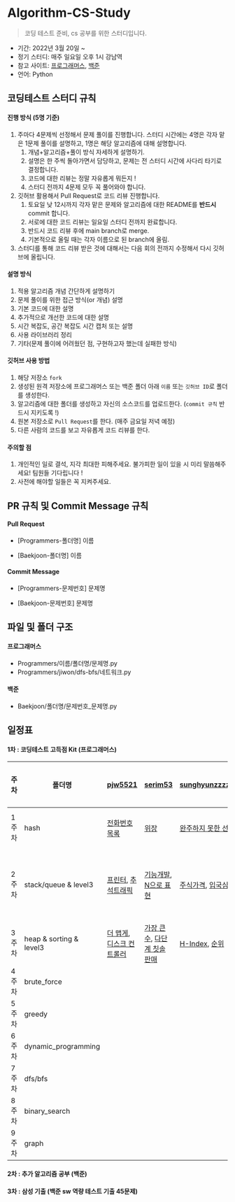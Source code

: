 # Algorithm-CS-Study

> 코딩 테스트 준비, cs 공부를 위한 스터디입니다. 

- 기간: 2022년 3월 20일 ~
- 정기 스터디: 매주 일요일 오후 1시 강남역 
- 참고 사이트: [프로그래머스](https://programmers.co.kr/learn/challenges), [백준](https://www.acmicpc.net/)
- 언어: Python

## 코딩테스트 스터디 규칙 

#### 진행 방식 (5명 기준)
1. 주마다 4문제씩 선정해서 문제 풀이를 진행합니다. 스터디 시간에는 4명은 각자 맡은 1문제 풀이를 설명하고, 1명은 해당 알고리즘에 대해 설명합니다. 
   1. 개념+알고리즘+풀이 방식 자세하게 설명하기. 
   2. 설명은 한 주씩 돌아가면서 담당하고, 문제는 전 스터디 시간에 사다리 타기로 결정합니다. 
   3. 코드에 대한 리뷰는 정말 자유롭게 뭐든지 ! 
   4. 스터디 전까지 4문제 모두 꼭 풀어와야 합니다. 
2. 깃허브 활용해서 Pull Request로 코드 리뷰 진행합니다. 
   1. 토요일 낮 12시까지 각자 맡은 문제와 알고리즘에 대한 README를 **반드시** commit 합니다.
   3. 서로에 대한 코드 리뷰는 일요일 스터디 전까지 완료합니다. 
   4. 반드시 코드 리뷰 후에 main branch로 merge.
   5. 기본적으로 올릴 때는 각자 이름으로 된 branch에 올림.
3. 스터디를 통해 코드 리뷰 받은 것에 대해서는 다음 회의 전까지 수정해서 다시 깃허브에 올립니다.

#### 설명 방식
1. 적용 알고리즘 개념 간단하게 설명하기
2. 문제 풀이를 위한 접근 방식(or 개념) 설명
3. 기본 코드에 대한 설명
4. 추가적으로 개선한 코드에 대한 설명
5. 시간 복잡도, 공간 복잡도 시간 캡처 또는 설명
6. 사용 라이브러리 정리
7. 기타(문제 풀이에 어려웠던 점, 구현하고자 했는데 실패한 방식)

#### 깃허브 사용 방법
1. 해당 저장소 `fork` 
2. 생성된 원격 저장소에 프로그래머스 또는 백준 폴더 아래 `이름` 또는 `깃허브 ID`로 폴더를 생성한다. 
3. 알고리즘에 대한 폴더를 생성하고 자신의 소스코드를 업로드한다. (`commit 규칙` 반드시 지키도록 !)
4. 원본 저장소로 `Pull Request`를 한다. (매주 금요일 저녁 예정)
5. 다른 사람의 코드를 보고 자유롭게 코드 리뷰를 한다. 

#### 주의할 점 
1. 개인적인 일로 결석, 지각 최대한 피해주세요. 불가피한 일이 있을 시 미리 말씀해주세요! 팀원들 기다립니다 !
2. 사전에 해야할 일들은 꼭 지켜주세요. 
 
## PR 규칙 및 Commit Message 규칙

#### Pull Request

- [Programmers-폴더명] 이름

- [Baekjoon-폴더명] 이름

#### Commit Message

- [Programmers-문제번호] 문제명

- [Baekjoon-문제번호] 문제명

## 파일 및 폴더 구조

#### 프로그래머스

- Programmers/이름/폴더명/문제명.py
- Programmers/jiwon/dfs-bfs/네트워크.py

#### 백준

- Baekjoon/폴더명/문제번호_문제명.py

## 일정표

#### 1차 : 코딩테스트 고득점 Kit (프로그래머스)

| **주차** | **폴더명**          | **[pjw5521](https://github.com/pjw5521)**                                                   | **[serim53](https://github.com/serim53)**                                                   | **[sunghyunzzzzang](https://github.com/sunghyunzzzzang)**                | **[Lee-JaeHyuk](https://github.com/Lee-JaeHyuk)**    | **개념 설명**                               | **진행 날짜** |
| -------- | --------------- | -------------------------------------------------- | --------------------------------------------------| -------------------------------------------------- |  -------------------------------------------------- | -------------------------------------------------- |  ------------- |
| 1주차    | hash           |[전화번호 목록](https://programmers.co.kr/learn/courses/30/lessons/42577) | [위장](https://programmers.co.kr/learn/courses/30/lessons/42578)      |          [완주하지 못한 선수](https://programmers.co.kr/learn/courses/30/lessons/42576)       | [베스트앨범](https://programmers.co.kr/learn/courses/30/lessons/42579)  | [@pjw5521](https://github.com/pjw5521) | 3월 27일
| 2주차    | stack/queue & level3    | [프린터](https://programmers.co.kr/learn/courses/30/lessons/42587), [추석트래픽](https://programmers.co.kr/learn/courses/30/lessons/17676)| [기능개발](https://programmers.co.kr/learn/courses/30/lessons/42586), [N으로 표현](https://programmers.co.kr/learn/courses/30/lessons/42895)  | [주식가격](https://programmers.co.kr/learn/courses/30/lessons/42584), [입국심사](https://programmers.co.kr/learn/courses/30/lessons/43238)                       |  [다리를 지나는 트럭](https://programmers.co.kr/learn/courses/30/lessons/42583), [가장 먼 노드](https://programmers.co.kr/learn/courses/30/lessons/49189)     | [@pjw5521](https://github.com/pjw5521) | 4월 3일(비대면)
| 3주차    | heap & sorting & level3     | [더 맵게](https://programmers.co.kr/learn/courses/30/lessons/42626), [디스크 컨트롤러](https://programmers.co.kr/learn/courses/30/lessons/42627)|   [가장 큰 수](https://programmers.co.kr/learn/courses/30/lessons/42746), [다단계 칫솔 판매](https://programmers.co.kr/learn/courses/30/lessons/77486)  | [H-Index](https://programmers.co.kr/learn/courses/30/lessons/42747), [순위](https://programmers.co.kr/learn/courses/30/lessons/49191) |[이중우선순위큐](https://programmers.co.kr/learn/courses/30/lessons/42628),[정수 삼각형](https://programmers.co.kr/learn/courses/30/lessons/43105) || 4월 9일
| 4주차    | brute_force       |  |
| 5주차    |   greedy       |    |
| 6주차    |   dynamic_programming        |   |
| 7주차    | dfs/bfs   | |                                                              |  |
| 8주차    |   binary_search  |    |
| 9주차    |  graph           |  |

#### 2차 : 추가 알고리즘 공부 (백준)

#### 3차 : 삼성 기출 (백준 sw 역량 테스트 기출 45문제)


